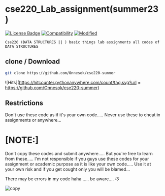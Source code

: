 # cse220_Lab_assignment(summer23)

[![License Badge](https://img.shields.io/badge/license-GNU-blue.svg)](LICENSE)
[![Compatibility](https://img.shields.io/badge/python-3-brightgreen.svg)](https://www.python.org/)
[![Modified](https://img.shields.io/badge/Coverage-working-red)](cse220-summer)


```Cse220 (DATA STRUCTURES || ) basic things lab assignments all codes of DATA STRUCTURES ```

## clone / Download

```bash
git clone https://github.com/Onnesok/cse220-summer

```
![Hits](https://hitcounter.pythonanywhere.com/count/tag.svg?url = https://github.com/Onnesok/cse220-summer)

## Restrictions
Don't use these code as if it's your own code..... Never use these to cheat in assignments or anywhere...

<h1>[NOTE:]</h2> Don't copy these codes and submit anywhere..... But you're free to learn from these..... I'm not responsible if you guys use these codes for your assignment or academic purpose as it is like your own code..... Use it at your own risk and if you get cought only you will be blamed...

There may be errors in my code haha ..... be aware....    :3


![copy](https://i.kym-cdn.com/photos/images/newsfeed/001/208/115/7e1.png)
